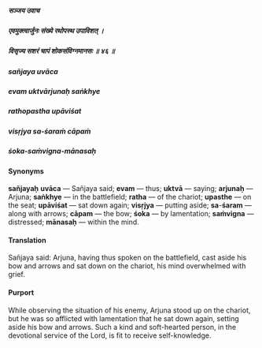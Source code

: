 ##### सञ्जय उवाच
##### एवमुक्त्वार्जुनः संख्ये रथोपस्थ उपाविशत् ।
##### विसृज्य सशरं चापं शोकसंविग्नमानसः ॥ ४६ ॥

##### sañjaya uvāca
##### evam uktvārjunaḥ saṅkhye
##### rathopastha upāviśat
##### visṛjya sa-śaraṁ cāpaṁ
##### śoka-saṁvigna-mānasaḥ

#### Synonyms

**sañjayaḥ** **uvāca** — Sañjaya said; **evam** — thus; **uktvā** — saying; **arjunaḥ** — Arjuna; **saṅkhye** — in the battlefield; **ratha** — of the chariot; **upasthe** — on the seat; **upāviśat** — sat down again; **visṛjya** — putting aside; **sa**-**śaram** — along with arrows; **cāpam** — the bow; **śoka** — by lamentation; **saṁvigna** — distressed; **mānasaḥ** — within the mind.

#### Translation

Sañjaya said: Arjuna, having thus spoken on the battlefield, cast aside his bow and arrows and sat down on the chariot, his mind overwhelmed with grief.

#### Purport

While observing the situation of his enemy, Arjuna stood up on the chariot, but he was so afflicted with lamentation that he sat down again, setting aside his bow and arrows. Such a kind and soft-hearted person, in the devotional service of the Lord, is fit to receive self-knowledge.